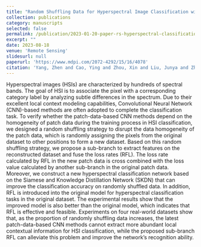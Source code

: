 ```yaml
---
title: "Random Shuffling Data for Hyperspectral Image Classification with Siamese and Knowledge Distillation Network"
collection: publications
category: manuscripts
selected: false
permalink: /publication/2023-01-20-paper-rs-hyperspectral-classification
excerpt: ""
date: 2023-08-18
venue: 'Remote Sensing'
slidesurl: null
paperurl: 'https://www.mdpi.com/2072-4292/15/16/4078'
citation: 'Yang, Zhen and Cao, Ying and Zhou, Xin and Liu, Junya and Zhang, Tao and <u><strong>Ji, Jinsheng</strong></u>, "Random Shuffling Data for Hyperspectral Image Classification with Siamese and Knowledge Distillation Network. Remote Sensing," in Remote Sensing. 2023; 15(16):4078. https://doi.org/10.3390/rs15164078.'
---
```

Hyperspectral images (HSIs) are characterized by hundreds of spectral bands. The goal of HSI is to associate the pixel with a corresponding category label by analyzing subtle differences in the spectrum. Due to their excellent local context modeling capabilities, Convolutional Neural Network (CNN)-based methods are often adopted to complete the classification task. To verify whether the patch-data-based CNN methods depend on the homogeneity of patch data during the training process in HSI classification, we designed a random shuffling strategy to disrupt the data homogeneity of the patch data, which is randomly assigning the pixels from the original dataset to other positions to form a new dataset. Based on this random shuffling strategy, we propose a sub-branch to extract features on the reconstructed dataset and fuse the loss rates (RFL). The loss rate calculated by RFL in the new patch data is cross combined with the loss value calculated by another sub-branch in the original patch data. Moreover, we construct a new hyperspectral classification network based on the Siamese and Knowledge Distillation Network (SKDN) that can improve the classification accuracy on randomly shuffled data. In addition, RFL is introduced into the original model for hyperspectral classification tasks in the original dataset. The experimental results show that the improved model is also better than the original model, which indicates that RFL is effective and feasible. Experiments on four real-world datasets show that, as the proportion of randomly shuffling data increases, the latest patch-data-based CNN methods cannot extract more abundant local contextual information for HSI classification, while the proposed sub-branch RFL can alleviate this problem and improve the network’s recognition ability.
